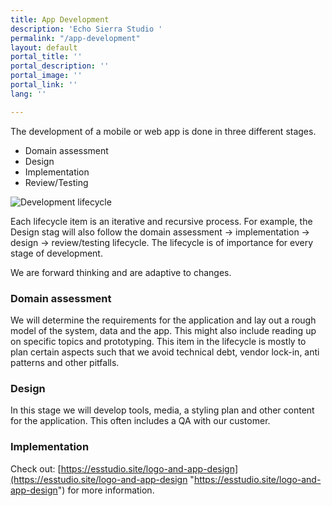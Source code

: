 ```yaml
---
title: App Development
description: 'Echo Sierra Studio '
permalink: "/app-development"
layout: default
portal_title: ''
portal_description: ''
portal_image: ''
portal_link: ''
lang: ''

---
```

The development of a mobile or web app is done in three different stages.

* Domain assessment
* Design
* Implementation
* Review/Testing

![](/uploads/lifecycle.svg "Development lifecycle")

Each lifecycle item is an iterative and recursive process. For example, the Design stag will also follow the domain assessment -> implementation -> design -> review/testing lifecycle. The lifecycle is of importance for every stage of development.

We are forward thinking and are adaptive to changes. 

### Domain assessment

We will determine the requirements for the application and lay out a rough model of the system, data and the app. This might also include reading up on specific topics and prototyping. This item in the lifecycle is mostly to plan certain aspects such that we avoid technical debt, vendor lock-in, anti patterns and other pitfalls.

### Design

In this stage we will develop tools, media, a styling plan and other content for the application. This often includes a QA with our customer.

### Implementation

Check out: [https://esstudio.site/logo-and-app-design](https://esstudio.site/logo-and-app-design "https://esstudio.site/logo-and-app-design") for more information.